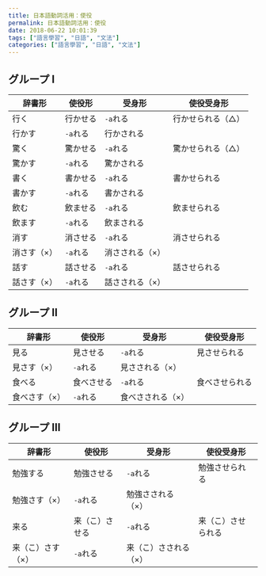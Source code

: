 ```yaml
---
title: 日本語動詞活用：使役
permalink: 日本語動詞活用：使役
date: 2018-06-22 10:01:39
tags: ["語言學習", "日語", "文法"]
categories: ["語言學習", "日語", "文法"]
---
```


## グループ Ⅰ
辞書形 | 使役形 | 受身形 | 使役受身形
--- | --- | --- | ---
行く | 行かせる | `-a`れる | 行かせられる（△）
 | 行かす | `-a`れる | 行かされる
驚く | 驚かせる | `-a`れる | 驚かせられる（△）
 | 驚かす | `-a`れる | 驚かされる
書く | 書かせる | `-a`れる | 書かせられる
 | 書かす | `-a`れる | 書かされる
飲む | 飲ませる | `-a`れる | 飲ませられる
 | 飲ます | `-a`れる | 飲まされる
消す | 消させる | `-a`れる | 消させられる
 | 消さす（×） | `-a`れる | 消さされる（×）
話す | 話させる | `-a`れる | 話させられる
 | 話さす（×） | `-a`れる | 話さされる（×）

## グループ Ⅱ
辞書形 | 使役形 | 受身形 | 使役受身形
--- | --- | --- | ---
見る | 見させる | `-a`れる | 見させられる
 | 見さす（×） | `-a`れる | 見さされる（×）
食べる | 食べさせる | `-a`れる | 食べさせられる
 | 食べさす（×） | `-a`れる | 食べさされる（×）

## グループ Ⅲ
辞書形 | 使役形 | 受身形 | 使役受身形
--- | --- | --- | ---
勉強する | 勉強させる | `-a`れる | 勉強させられる
 | 勉強さす（×） | `-a`れる | 勉強さされる（×）
来る | 来（こ）させる | `-a`れる | 来（こ）させられる
 | 来（こ）さす（×） | `-a`れる | 来（こ）さされる（×）